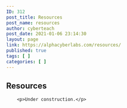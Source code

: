 ```yaml
---
ID: 312
post_title: Resources
post_name: resources
author: cyberteach
post_date: 2021-01-06 23:14:30
layout: page
link: https://alphacyberlabs.com/resources/
published: true
tags: [ ]
categories: [ ]
---
```

## Resources 

        <p>Under construction.</p>